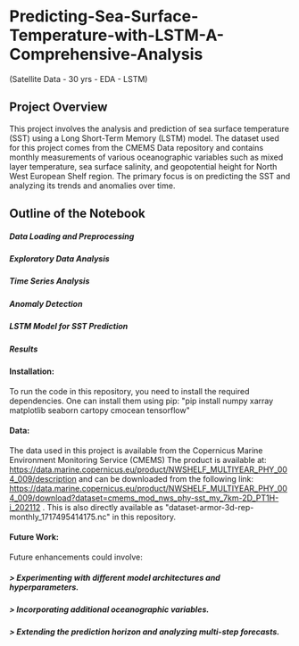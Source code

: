 # Predicting-Sea-Surface-Temperature-with-LSTM-A-Comprehensive-Analysis
(Satellite Data - 30 yrs - EDA - LSTM)

## Project Overview
This project involves the analysis and prediction of sea surface temperature (SST) using a Long Short-Term Memory (LSTM) model. The dataset used for this project comes from the CMEMS Data repository and contains monthly measurements of various oceanographic variables such as mixed layer temperature, sea surface salinity, and geopotential height for North West European Shelf region. The primary focus is on predicting the SST and analyzing its trends and anomalies over time.

## Outline of the Notebook
#####     Data Loading and Preprocessing
#####     Exploratory Data Analysis
#####     Time Series Analysis
#####     Anomaly Detection
#####     LSTM Model for SST Prediction
#####     Results

#### Installation: 
To run the code in this repository, you need to install the required dependencies. 
One can install them using pip: "pip install numpy xarray matplotlib seaborn cartopy cmocean tensorflow"

#### Data:
The data used in this project is available from the Copernicus Marine Environment Monitoring Service (CMEMS) 
The product is available at: https://data.marine.copernicus.eu/product/NWSHELF_MULTIYEAR_PHY_004_009/description
and can be downloaded from the following link:
https://data.marine.copernicus.eu/product/NWSHELF_MULTIYEAR_PHY_004_009/download?dataset=cmems_mod_nws_phy-sst_my_7km-2D_PT1H-i_202112
. This is also directly available as "dataset-armor-3d-rep-monthly_1717495414175.nc" in this repository.  

#### Future Work: 
Future enhancements could involve:
##### > Experimenting with different model architectures and hyperparameters.
##### > Incorporating additional oceanographic variables.
##### > Extending the prediction horizon and analyzing multi-step forecasts.
